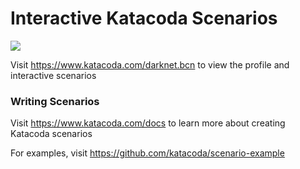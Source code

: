 # Interactive Katacoda Scenarios

[![](http://shields.katacoda.com/katacoda/darknet.bcn/count.svg)](https://www.katacoda.com/darknet.bcn "Get your profile on Katacoda.com")

Visit https://www.katacoda.com/darknet.bcn to view the profile and interactive scenarios

### Writing Scenarios
Visit https://www.katacoda.com/docs to learn more about creating Katacoda scenarios

For examples, visit https://github.com/katacoda/scenario-example
